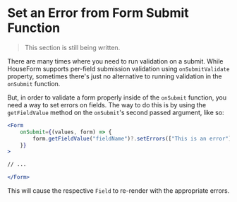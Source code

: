 # Set an Error from Form Submit Function

> This section is still being written.

<!-- onSubmit={(_, form) => form.getFieldValue('fieldName').setError} -->

There are many times where you need to run validation on a submit. While HouseForm supports per-field submission validation using `onSubmitValidate` property, sometimes there's just no alternative to running validation in the `onSubmit` function.

But, in order to validate a form properly inside of the `onSubmit` function, you need a way to set errors on fields. The way to do this is by using the `getFieldValue` method on the `onSubmit`'s second passed argument, like so:

```jsx
<Form
    onSubmit={(values, form) => {
    	form.getFieldValue("fieldName")?.setErrors(["This is an error"]);
    }}
>

// ...

</Form>
```

This will cause the respective `Field` to re-render with the appropriate errors.